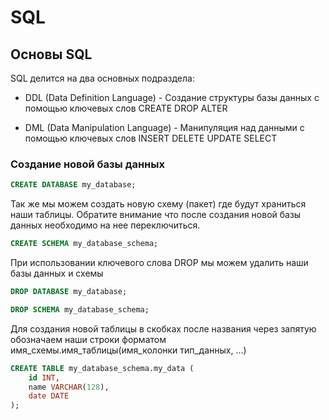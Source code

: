 
# SQL

## Основы SQL

SQL делится на два основных подраздела:

- DDL (Data Definition Language) - Создание структуры базы данных с помощью ключевых слов CREATE DROP ALTER

- DML (Data Manipulation Language) - Манипуляция над данными с помощью ключевых слов INSERT DELETE UPDATE SELECT

### Создание новой базы данных
```SQL 
CREATE DATABASE my_database;
```
Так же мы можем создать новую схему (пакет) где будут храниться наши таблицы. Обратите внимание что после создания новой базы данных необходимо на нее переключиться.
```SQL
CREATE SCHEMA my_database_schema;
```
При использовании ключевого слова DROP мы можем удалить наши базы данных и схемы
```SQL
DROP DATABASE my_database;

DROP SCHEMA my_database_schema;
```
Для создания новой таблицы в скобках после названия через запятую обозначаем наши строки форматом имя_схемы.имя_таблицы(имя_колонки тип_данных, ...)
```SQL
CREATE TABLE my_database_schema.my_data (
    id INT,
    name VARCHAR(128),
    date DATE
);
```
